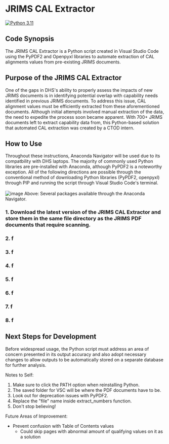 # JRIMS CAL Extractor
[![Python 3.11](https://img.shields.io/badge/python-3.11-blue.svg)](https://www.python.org/downloads/release/python-3114/)

## Code Synopsis
The JRIMS CAL Extractor is a Python script created in Visual Studio Code using the PyPDF2 and Openpyxl libraries to automate extraction of CAL alignments values from pre-existing JRIMS documents. 

## Purpose of the JRIMS CAL Extractor
One of the gaps in DHS's ability to properly assess the impacts of new JRIMS documents is in identifying potential overlap with capability needs identified in previous JRIMS documents. To address this issue, CAL alignment values must be efficiently extracted from these aforementioned documents. Although initial attempts involved manual extraction of the data, the need to expedite the process soon became apparent. With 700+ JRIMS documents left to extract capability data from, this Python-based solution that automated CAL extraction was created by a CTOD intern.

## How to Use
Throughout these instructions, Anaconda Navigator will be used due to its compatbility with DHS laptops. The majority of commonly used Python libraries are pre-installed with Anaconda, although PyPDF2 is a noteworthy exception. All of the following directions are possible through the conventional method of downloading Python libraries (PyPDF2, openpyxl) through PIP and running the script through Visual Studio Code's terminal. <br /><br />
![image](https://github.com/justin-2028/JRIMS-CAL-Extractor/assets/96811261/d0ba5988-0d09-407a-98aa-9423d1421e80)
Above: Several packages available through the Anaconda Navigator.

### 1. Download the latest version of the JRIMS CAL Extractor and store them in the same file directory as the JRIMS PDF documents that require scanning.


### 2. f
### 3. f
### 4. f
### 5. f
### 6. f
### 7. f
### 8. f

## Next Steps for Development
Before widespread usage, the Python script must address an area of concern presented in its output accuracy and also adopt necessary changes to allow outputs to be automatically stored on a separate database for further analysis.  

Notes to Self:
1. Make sure to click the PATH option when reinstalling Python.
2. The saved folder for VSC will be where the PDF documents have to be.
3. Look out for deprecation issues with PyPDF2.
4. Replace the "file" name inside extract_numbers function.
5. Don't stop believing!


Future Areas of Improvement:
- Prevent confusion with Table of Contents values
  - Could skip pages with abnormal amount of qualifying values on it as a solution
